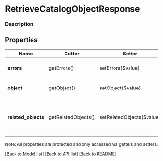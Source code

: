 # RetrieveCatalogObjectResponse

### Description



## Properties
Name | Getter | Setter | Type | Description | Notes
------------ | ------------- | ------------- | ------------- | ------------- | -------------
**errors** | getErrors() | setErrors($value) | [**\SquareConnect\Model\Error[]**](Error.md) | Information on any errors encountered. | [optional] 
**object** | getObject() | setObject($value) | [**\SquareConnect\Model\CatalogObject**](CatalogObject.md) | The CatalogObjects returned. | [optional] 
**related_objects** | getRelatedObjects() | setRelatedObjects($value) | [**\SquareConnect\Model\CatalogObject[]**](CatalogObject.md) | A list of CatalogObjects referenced by the object in the &#x60;object&#x60; field. | [optional] 

Note: All properties are protected and only accessed via getters and setters.

[[Back to Model list]](../../README.md#documentation-for-models) [[Back to API list]](../../README.md#documentation-for-api-endpoints) [[Back to README]](../../README.md)

